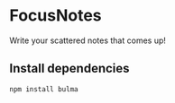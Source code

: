 # FocusNotes

Write your scattered notes that comes up!

## Install dependencies

`npm install bulma`



